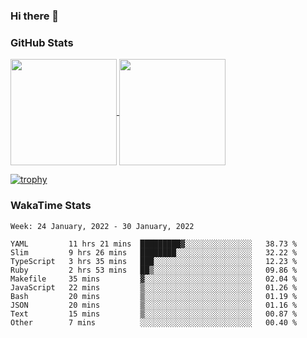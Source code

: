 ### Hi there 👋

### GitHub Stats

<a href="https://github.com/anuraghazra/github-readme-stats">
  <img align="center" height="170px" src="https://github-readme-stats.vercel.app/api/top-langs/?username=tksfjt1024&layout=compact&count_private=true&show_icons=true&show_icons=true&theme=graywhite" />
</a>
<a href="https://github.com/anuraghazra/github-readme-stats">
  <img align="center" height="170px" src="https://github-readme-stats.vercel.app/api?username=tksfjt1024&count_private=true&show_icons=true&show_icons=true&theme=graywhite" />
</a>

[![trophy](https://github-profile-trophy.vercel.app/?username=tksfjt1024)](https://github.com/ryo-ma/github-profile-trophy)

### WakaTime Stats

<!--START_SECTION:waka-->
```text
Week: 24 January, 2022 - 30 January, 2022

YAML         11 hrs 21 mins  █████████▓░░░░░░░░░░░░░░░   38.73 % 
Slim         9 hrs 26 mins   ████████░░░░░░░░░░░░░░░░░   32.22 % 
TypeScript   3 hrs 35 mins   ███░░░░░░░░░░░░░░░░░░░░░░   12.23 % 
Ruby         2 hrs 53 mins   ██▒░░░░░░░░░░░░░░░░░░░░░░   09.86 % 
Makefile     35 mins         ▓░░░░░░░░░░░░░░░░░░░░░░░░   02.04 % 
JavaScript   22 mins         ▒░░░░░░░░░░░░░░░░░░░░░░░░   01.26 % 
Bash         20 mins         ▒░░░░░░░░░░░░░░░░░░░░░░░░   01.19 % 
JSON         20 mins         ▒░░░░░░░░░░░░░░░░░░░░░░░░   01.16 % 
Text         15 mins         ▒░░░░░░░░░░░░░░░░░░░░░░░░   00.87 % 
Other        7 mins          ░░░░░░░░░░░░░░░░░░░░░░░░░   00.40 % 
```
<!--END_SECTION:waka-->
